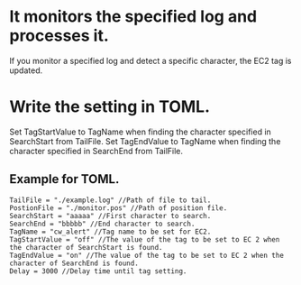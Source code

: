 # It monitors the specified log and processes it.
If you monitor a specified log and detect a specific character, the EC2 tag is updated.

# Write the setting in TOML.
Set TagStartValue to TagName when finding the character specified in SearchStart from TailFile.
Set TagEndValue to TagName when finding the character specified in SearchEnd from TailFile.  

## Example for TOML.
```
TailFile = "./example.log" //Path of file to tail.
PostionFile = "./monitor.pos" //Path of position file.
SearchStart = "aaaaa" //First character to search.
SearchEnd = "bbbbb" //End character to search.
TagName = "cw_alert" //Tag name to be set for EC2.
TagStartValue = "off" //The value of the tag to be set to EC 2 when the character of SearchStart is found.
TagEndValue = "on" //The value of the tag to be set to EC 2 when the character of SearchEnd is found.
Delay = 3000 //Delay time until tag setting.
```
